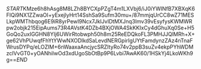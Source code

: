 $START$KMze6h8hAsg8M8LZh8BYCXpPZgT4m1LXVbj6/iJ0iYWINfB7XBXqK6FIQi9NX1ZZwaOI+yExejlyHrt14SshSa9Sufm30mu+/87mmjqUrCC8wZ71MESLkpWMThbqog6E9iR8yrPewI9Ncx7JklJvIDtMXJnq3Imv39vEsyfysKWMWRpw2objk215EipAums73R4AVstK4DZb4BXjOWA4SkKKIxCy4dGhuXq0Se+H5GoQo2uxIGGHN8YIj6UWirRtobwph50h8m25ReEDQkoFL3PMHJJQlMRh+X+ge62VhPUwqfFhYtYWwNXODlkdSaLevdNERGpirIgUYtFamdynzZAz4nTnaFWrusDYPq/eLOZIM+6nWaaxaAncjycSRZItyRo74v2ppB3suZv4ekpPYhWDMzclVvGT0+yOANhilwOd3xdUgoSbOtBp9P6Lvbi7AwAK60/1HSkYj4LkoWKh9g==$END$